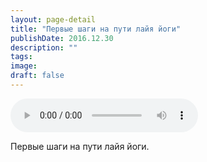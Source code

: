 ```yaml
---
layout: page-detail
title: "Первые шаги на пути лайя йоги"
publishDate: 2016.12.30
description: ""
tags:
image:
draft: false
---
```


<audio title="2016.12.30 - Первые шаги на пути лайя йоги.mp3" src="/upload/iblock/37f/37f17d69d9d464c8664ed190100cfe68.mp3" controls=""></audio>

 Первые шаги на пути лайя йоги. 

  
